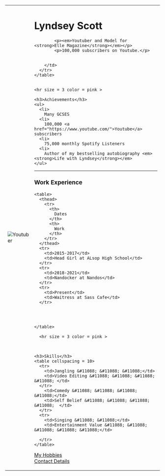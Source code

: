 <!DOCTYPE html>
<html lang="en" dir="ltr">
  <head>
    <meta charset="utf-8">
    <title></title>
  </head>

  <body>
    <table cellspacing = 10>
      <tr>
        <td><img src="https://yt3.ggpht.com/mSdjnpsRTF2ZrhUbk_t5erHQpcwf49Rch5HgK8Kbc83Xt39_wpcK8hJBLTNXB8ilL-3BDr4l=s900-c-k-c0x00ffffff-no-rj" alt="Youtuber"</td>
        <td>    <h1>Lyndsey Scott</h1>

            <p><em>Youtuber and Model for <strong>Elle Magazine</strong></em></p>
            <p>100,000 subscribers on Youtube.</p>


        </td>
      </tr>
    </table>


    <hr size = 3 color = pink >

    <h3>Achievements</h3>
    <ul>
      <li>
        Many GCSES
      <li>
        100,000 <a href="https://www.youtube.com/">Youtube</a> subscribers
      <li>
        75,000 monthly Spotify Listeners
      <li>
        Author of my bestselling autobiography <em><strong>Life with Lyndsey</strong></em>
    </ul>

  <hr size = 3 color = pink >
    <h3>Work Experience</h3>

    <table>
      <thead>
        <tr>
          <th>
            Dates
          </th>
          <th>
            Work
          </th>
        </tr>
      </thead>
      <tr>
        <td>2015-2017</td>
        <td>Head Girl at ALsop High School</td>
      </tr>
      <tr>
        <td>2018-2021</td>
        <td>Nandocker at Nandos</td>
      </tr>
      <tr>
        <td>Present</td>
        <td>Waitress at Sass Cafe</td>
      </tr>



       
    </table>

      <hr size = 3 color = pink >



    <h3>Skills</h3>
    <table cellspacing = 10>
      <tr>
        <td>Jangling &#11088; &#11088; &#11088;</td>
        <td>Video Editing &#11088; &#11088; &#11088; &#11088; </td>
      </tr>
        <td>Comedy &#11088; &#11088; &#11088; &#11088;</td>
        <td>Self Belief &#11088; &#11088; &#11088; &#11088;  </td>
      </tr>
      <tr>
        <td>Singing &#11088; &#11088;</td>
        <td>Entertainment Value &#11088; &#11088; &#11088; &#11088; &#11088;</td>

      </tr>
    </table>

<a href="Hobbies.html">My Hobbies</a> <br>
<a href="ContactDetails.html">Contact Details</a>





  </body>
</html>
